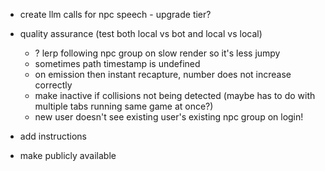 - create llm calls for npc speech - upgrade tier?
- quality assurance (test both local vs bot and local vs local)
    - ? lerp following npc group on slow render so it's less jumpy
    - sometimes path timestamp is undefined
    - on emission then instant recapture, number does not increase correctly
    - make inactive if collisions not being detected (maybe has to do with multiple tabs running same game at once?)
    - new user doesn't see existing user's existing npc group on login!

- add instructions

- make publicly available
